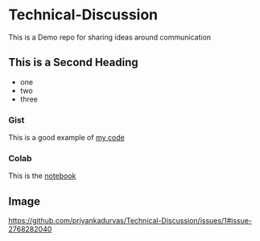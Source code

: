 # Technical-Discussion
This is a Demo repo for sharing ideas around communication


## This is a Second Heading

* one
* two
* three

### Gist

This is a good example of [my code](https://gist.github.com/priyankadurvas/2aa46a49128ab4027e18bed2b98a09c6)

### Colab
This is the [notebook](https://colab.research.google.com/drive/1JT5EZCJidfBzm_Tq6G8gaPT-__usheoY#scrollTo=3LMfteDqcleE) 

## Image
https://github.com/priyankadurvas/Technical-Discussion/issues/1#issue-2768282040
